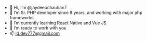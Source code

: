 - 👋 Hi, I’m @jaydeepchauhan7
- 👀 I’m Sr. PHP developer since 8 years, and working with major php frameworks.
- 🌱 I’m currently learning React Native and Vue JS
- 💞️ I’m ready to work with you
- 📫 jd.dev777@gmail.com

<!---
jaydeepchauhan7/jaydeepchauhan7 is a ✨ special ✨ repository because its `README.md` (this file) appears on your GitHub profile.
You can click the Preview link to take a look at your changes.
--->
